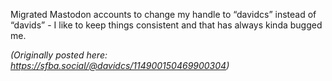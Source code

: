 Migrated Mastodon accounts to change my handle to “davidcs” instead of “davids” - I like to keep things consistent and that has always kinda bugged me.

_(Originally posted here: https://sfba.social/@davidcs/114900150469900304)_